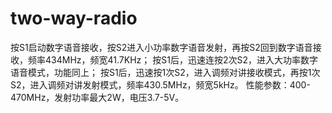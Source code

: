 # two-way-radio
按S1启动数字语音接收，按S2进入小功率数字语音发射，再按S2回到数字语音接收，频率434MHz，频宽41.7KHz；
按S1后，迅速连按2次S2，进入大功率数字语音模式，功能同上；
按S1后，迅速按1次S2，进入调频对讲接收模式，再按1次S2，进入调频对讲发射模式，频率430.5MHz，频宽5kHz。
性能参数：400-470MHz，发射功率最大2W，电压3.7-5V。
